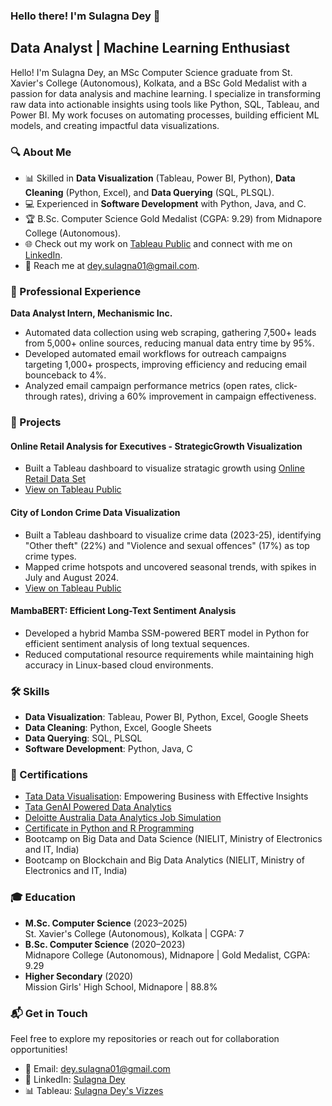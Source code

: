 ### Hello there! I'm Sulagna Dey 👋

## Data Analyst | Machine Learning Enthusiast

Hello! I'm Sulagna Dey, an MSc Computer Science graduate from St. Xavier's College (Autonomous), Kolkata, and a BSc Gold Medalist with a passion for data analysis and machine learning. I specialize in transforming raw data into actionable insights using tools like Python, SQL, Tableau, and Power BI. My work focuses on automating processes, building efficient ML models, and creating impactful data visualizations.

### 🔍 About Me
- 📊 Skilled in **Data Visualization** (Tableau, Power BI, Python), **Data Cleaning** (Python, Excel), and **Data Querying** (SQL, PLSQL).
- 💻 Experienced in **Software Development** with Python, Java, and C.
- 🏆 B.Sc. Computer Science Gold Medalist (CGPA: 9.29) from Midnapore College (Autonomous).
- 🌐 Check out my work on [Tableau Public](https://public.tableau.com/app/profile/sulagna.dey/vizzes) and connect with me on [LinkedIn](https://www.linkedin.com/in/sulagna-dey-343703258).
- 📧 Reach me at [dey.sulagna01@gmail.com](mailto:dey.sulagna01@gmail.com).

### 💼 Professional Experience
**Data Analyst Intern, Mechanismic Inc.**
- Automated data collection using web scraping, gathering 7,500+ leads from 5,000+ online sources, reducing manual data entry time by 95%.
- Developed automated email workflows for outreach campaigns targeting 1,000+ prospects, improving efficiency and reducing email bounceback to 4%.
- Analyzed email campaign performance metrics (open rates, click-through rates), driving a 60% improvement in campaign effectiveness.

### 🚀 Projects
#### Online Retail Analysis for Executives - StrategicGrowth Visualization
- Built a Tableau dashboard to visualize stratagic growth using [Online Retail Data Set](https://docs.google.com/spreadsheets/d/1DlDtfjq5V_0Tqeenca7tCG1KIhkCfcoD/edit?usp=sharing&ouid=108227641146560511725&rtpof=true&sd=true)
- [View on Tableau Public](https://public.tableau.com/shared/ZXYS9KGC8?:display_count=n&:origin=viz_share_link)

#### City of London Crime Data Visualization
- Built a Tableau dashboard to visualize crime data (2023-25), identifying "Other theft" (22%) and "Violence and sexual offences" (17%) as top crime types.
- Mapped crime hotspots and uncovered seasonal trends, with spikes in July and August 2024.
- [View on Tableau Public](https://public.tableau.com/views/CityofLondonCrimeData/CityofLondonCrimeDashboard?:language=en-US&:sid=&:redirect=auth&:display_count=n&:origin=viz_share_link)
#### MambaBERT: Efficient Long-Text Sentiment Analysis
- Developed a hybrid Mamba SSM-powered BERT model in Python for efficient sentiment analysis of long textual sequences.
- Reduced computational resource requirements while maintaining high accuracy in Linux-based cloud environments.

### 🛠️ Skills
- **Data Visualization**: Tableau, Power BI, Python, Excel, Google Sheets
- **Data Cleaning**: Python, Excel, Google Sheets
- **Data Querying**: SQL, PLSQL
- **Software Development**: Python, Java, C

### 📜 Certifications
- [Tata Data Visualisation](https://drive.google.com/file/d/1NIMDYRC6SvZrG3blx1qJetEQAsru8kv7/view): Empowering Business with Effective Insights
- [Tata GenAI Powered Data Analytics](https://drive.google.com/file/d/1MX1hTRSB6BTK9qzrdoRXdz3inPMsX0c8/view)
- [Deloitte Australia Data Analytics Job Simulation](https://forage-uploads-prod.s3.amazonaws.com/completion-certificates/9PBTqmSxAf6zZTseP/io9DzWKe3PTsiS6GG_9PBTqmSxAf6zZTseP_C3aAB4eBTGbP3fct6_1741469267759_completion_certificate.pdf)
- [Certificate in Python and R Programming](https://drive.google.com/file/d/1x4lhfrNrF6rpaJLf8j2MJa-JRoZGg1nV/view)
- Bootcamp on Big Data and Data Science (NIELIT, Ministry of Electronics and IT, India)
- Bootcamp on Blockchain and Big Data Analytics (NIELIT, Ministry of Electronics and IT, India)

### 🎓 Education
- **M.Sc. Computer Science** (2023–2025)  
  St. Xavier's College (Autonomous), Kolkata | CGPA: 7
- **B.Sc. Computer Science** (2020–2023)  
  Midnapore College (Autonomous), Midnapore | Gold Medalist, CGPA: 9.29
- **Higher Secondary** (2020)  
  Mission Girls' High School, Midnapore | 88.8%

### 📬 Get in Touch
Feel free to explore my repositories or reach out for collaboration opportunities!  
- 📧 Email: [dey.sulagna01@gmail.com](mailto:dey.sulagna01@gmail.com)  
- 🔗 LinkedIn: [Sulagna Dey](https://www.linkedin.com/in/sulagna-dey-343703258)  
- 📊 Tableau: [Sulagna Dey's Vizzes](https://public.tableau.com/app/profile/sulagna.dey/vizzes)

